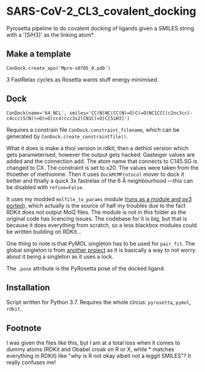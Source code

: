 # SARS-CoV-2_CL3_covalent_docking

Pyrosetta pipeline to do covalent docking of ligands given a SMILES string with a '[SiH3]' as the linking atom*.

	
## Make a template

	ConDock.create_apo('Mpro-x0705_0.pdb')

3 FastRelax cycles as Rosetta wants stuff energy minimised.

## Dock

	ConDock(name='64_NCL', smiles='CC(N)NC(CC(N)=O)C(=O)NC1CCC(c2nc3cc(-c4ccc(S(N)(=O)=O)cc4)ccc3s2)CN1C(=O)C[SiH3]')

Requires a constrain file `ConDock.constraint_filename`, which can be generated by `ConDock.create_constraintfile()`.

What it does is make a thiol version in rdkit, then a dethiol version which gets parameterised, however the output gets hacked: Gasteiger values are added and the connection add.
The atom name that connects to C145.SG is changed to CX.
The constraint is set to x20. The values were taken from the thioether of methionine.
Then it uses `DockMCMProtocol` mover to dock it better and finally a quick 3x fastrelax of the 6 Å neighbourhood —this can be disabled with `refine=False`.

It uses my modded `molfile_to_params` module ([runs as a module and py3 ported](https://github.com/matteoferla/mol_to_params.py)), which actually is the source of half my troubles due to the fact RDKit does not output Mol2 files.
The module is not in this folder as the original code has licencing issues.
The codebase for it is big, but that is because it does everything from scratch, so a less blackbox modules could be written building on RDKit...

One thing to note is that PyMOL singleton has to be used for `pair_fit`. The global singleton is from [another project](https://raw.githubusercontent.com/matteoferla/MichelaNGLo-transpiler/master/michelanglo_transpiler/locking_singleton_pymol.py) as it is basically a way to not worry about it being a singleton as it uses a lock.	

The `.pose` attribute is the PyRosetta pose of the docked ligand.

## Installation

Script written for Python 3.7. Requires the whole circus: `pyrosetta`, `pymol`, `rdkit`.

## Footnote

I was given the files like this, but I am at a total loss when it comes to dummy atoms (RDKit and Obabel croak on R or X, while * matches everything in RDKit) like "why is R not okay albeit not a leggit SMILES"? It really confuses me!
